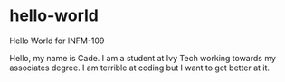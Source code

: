 # hello-world
Hello World for INFM-109

Hello, my name is Cade. I am a student at Ivy Tech working towards my associates degree.
I am terrible at coding but I want to get better at it.
